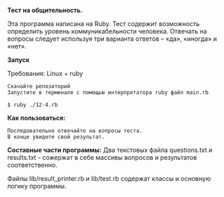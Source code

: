 **Тест на общительность.**

Эта программа написана на Ruby. 
Тест содержит возможность определить уровень коммуникабельности человека. 
Отвечать на вопросы следует используя три варианта ответов – «да», «иногда» и «нет».

**Запуск**

Требования: Linux + ruby

    Скачайте репозиторий
    Запустите в терминале с помощью интерпретатора ruby файл main.rb

    $ ruby ./12-4.rb

**Как пользоваться:**

    Последовательно отвечайте на вопросы теста.
    В конце увидете свой результат.

**Составные части программы:**
Два текстовых файла questions.txt и results.txt - сожержат в себе массивы вопросов и результатов соответственно.

Файлы lib/result_printer.rb и lib/test.rb содержат классы и основную логику программы.